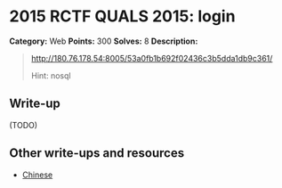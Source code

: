 # 2015 RCTF QUALS 2015: login

**Category:** Web
**Points:** 300
**Solves:** 8
**Description:**

> <http://180.76.178.54:8005/53a0fb1b692f02436c3b5dda1db9c361/>
> 
> 
> Hint: nosql


## Write-up

(TODO)

## Other write-ups and resources

* [Chinese](https://github.com/garzon/CTF-Writeups/tree/master/RCTF2015#login-web-300)
